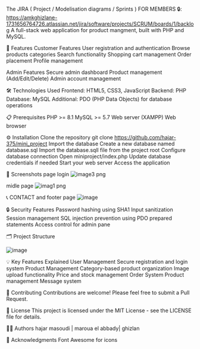 
The JIRA ( Project / Modelisation diagrams / Sprints ) FOR MEMBERS 🔒: https://amkghizlane-1731656764726.atlassian.net/jira/software/projects/SCRUM/boards/1/backlog
A full-stack web application for product mangment, built with PHP and MySQL.



🌟 Features
Customer Features
User registration and authentication
Browse products categories
Search functionality
Shopping cart management
Order placement 
Profile management


Admin Features
Secure admin dashboard
Product management (Add/Edit/Delete)
Admin account management



🛠️ Technologies Used
Frontend: HTML5, CSS3, JavaScript
Backend: PHP
Database: MySQL
Additional: PDO (PHP Data Objects) for database operations


📋 Prerequisites
PHP >= 8.1
MySQL >= 5.7
Web server (XAMPP)
Web browser


⚙️ Installation
Clone the repository
git clone https://github.com/hajar-375/mini_project
Import the database
Create a new database named database.sql
Import the database.sqll file from the project root
Configure database connection
Open miniproject/index.php
Update database credentials if needed
Start your web server
Access the application


📱 Screenshots
page login
![image3 png](https://github.com/user-attachments/assets/793c8082-1e28-4998-b903-6c3bd1cb8c83)

midle page
![imag1 png](https://github.com/user-attachments/assets/6a7d0630-44f3-4d21-93dd-6543b07e6978)



📞 CONTACT  and footer page
![image](https://github.com/user-attachments/assets/d00591c0-b9d2-4793-8156-53cb12e84cdc)


🔒 Security Features
Password hashing using SHA1
Input sanitization
Session management
SQL injection prevention using PDO prepared statements
Access control for admin pane  

🗂️ Project Structure

![image](https://github.com/user-attachments/assets/fb7c9595-260d-4978-9c43-991a7cf6b245)



💡 Key Features Explained
User Management
Secure registration and login system
Product Management
Category-based product organization
Image upload functionality
Price and stock management
Order System
Product management
Message system

🤝 Contributing
Contributions are welcome! Please feel free to submit a Pull Request.

📄 License
This project is licensed under the MIT License - see the LICENSE file for details.

👨‍💻 Authors
hajar masoudi | maroua el abbady| ghizlan

🙏 Acknowledgments
Font Awesome for icons
